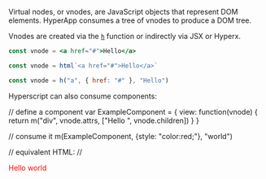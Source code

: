 Virtual nodes, or vnodes, are JavaScript objects that represent DOM elements. HyperApp consumes a tree of vnodes to produce a DOM tree.

Vnodes are created via the [`h`](https://github.com/hyperapp/hyperapp#hoptions) function or indirectly via JSX or Hyperx.

```jsx
const vnode = <a href="#">Hello</a>
```
```jsx
const vnode = html`<a href="#">Hello</a>`
```
```jsx
const vnode = h("a", { href: "#" }, "Hello")

```



Hyperscript can also consume components:

// define a component
var ExampleComponent = {
    view: function(vnode) {
        return m("div", vnode.attrs, ["Hello ", vnode.children])
    }
}

// consume it
m(ExampleComponent, {style: "color:red;"}, "world")

// equivalent HTML:
// <div style="color:red;">Hello world</div>
